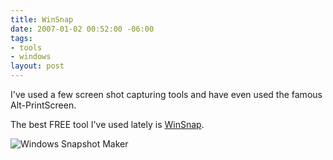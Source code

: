 ```yaml
---
title: WinSnap
date: 2007-01-02 00:52:00 -06:00
tags:
- tools
- windows
layout: post
---
```


I've used a few screen shot capturing tools and have even used the famous Alt-PrintScreen. 

The best FREE tool I've used lately is [WinSnap](http://www.ntwind.com/software/winsnap.html).

![Windows Snapshot Maker](http://www.ntwind.com/images/winsnap/winsnap_small.png)
